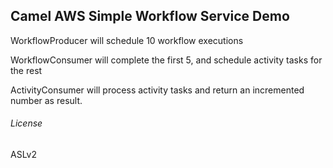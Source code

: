 ## Camel AWS Simple Workflow Service Demo

WorkflowProducer will schedule 10 workflow executions

WorkflowConsumer will complete the first 5, and schedule activity tasks for the rest

ActivityConsumer will process activity tasks and return an incremented number as result.

###### License
ASLv2

